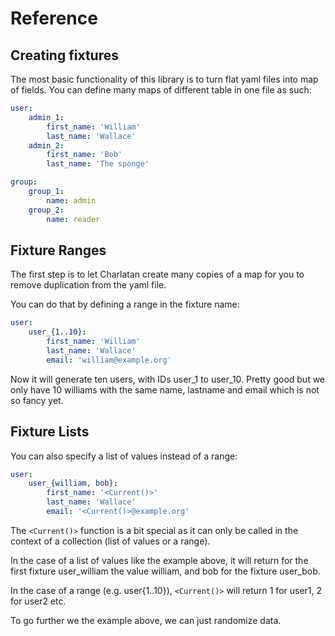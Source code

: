 # Reference

## Creating fixtures

The most basic functionality of this library is to turn flat yaml files into map of fields.
You can define many maps of different table in one file as such:

```yaml
user:
    admin_1:
        first_name: 'William'
        last_name: 'Wallace'
    admin_2:
        first_name: 'Bob'
        last_name: 'The sponge'

group:
    group_1:
        name: admin
    group_2:
        name: reader
```

## Fixture Ranges

The first step is to let Charlatan create many copies of a map for you to remove duplication from the yaml file.

You can do that by defining a range in the fixture name:

```yaml
user:
    user_{1..10}:
        first_name: 'William'
        last_name: 'Wallace'
        email: 'william@example.org'
```
Now it will generate ten users, with IDs user_1 to user_10. Pretty good but we only have 10 williams with the same name, lastname and email which is not so fancy yet.

## Fixture Lists

You can also specify a list of values instead of a range:
```yaml
user:
    user_{william, bob}:
        first_name: '<Current()>'
        last_name: 'Wallace'
        email: '<Current()>@example.org'
```

The `<Current()>` function is a bit special as it can only be called in the context of a collection (list of values or a range).

In the case of a list of values like the example above, it will return for the first fixture user_william the value william, and bob for the fixture user_bob.

In the case of a range (e.g. user{1..10}), `<Current()>` will return 1 for user1, 2 for user2 etc.

To go further we the example above, we can just randomize data.